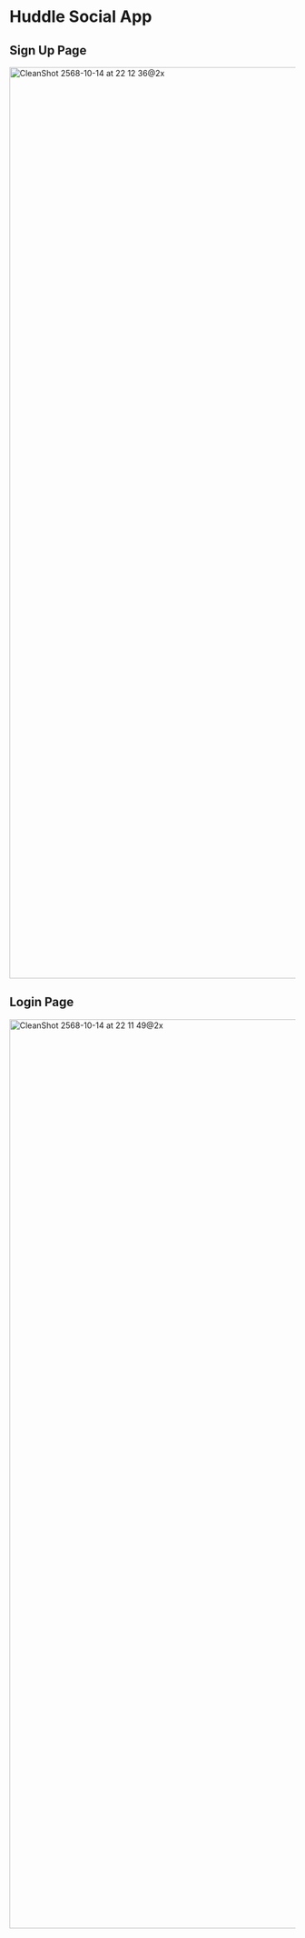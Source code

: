# Huddle Social App
## Sign Up Page
<img width="2840" height="1604" alt="CleanShot 2568-10-14 at 22 12 36@2x" src="https://github.com/user-attachments/assets/9fa31655-93e5-48cb-8c80-16fa81f8aae2" />

## Login Page
<img width="2832" height="1600" alt="CleanShot 2568-10-14 at 22 11 49@2x" src="https://github.com/user-attachments/assets/a010dcec-a291-4d44-81b1-1f97b05c138b" />

